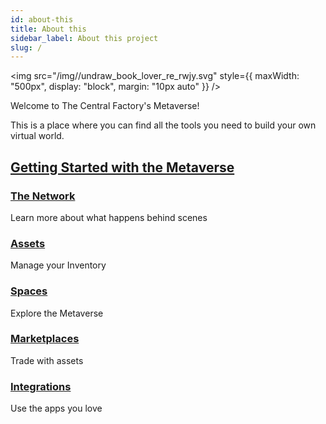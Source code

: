 ```yaml
---
id: about-this
title: About this
sidebar_label: About this project
slug: /
---
```


<img src="/img//undraw_book_lover_re_rwjy.svg" style={{
  maxWidth: "500px",
  display: "block", 
  margin: "10px auto"
}} />

Welcome to The Central Factory's Metaverse!

This is a place where you can find all the tools you need to build your own virtual world.

##  [Getting Started with the Metaverse](getting-started)

### [The Network](the-network)

Learn more about what happens behind scenes

### [Assets](assets/assets)

Manage your Inventory

### [Spaces](assets/space)

Explore the Metaverse

### [Marketplaces](assets/marketplaces)

Trade with assets

### [Integrations](integrations)

Use the apps you love
